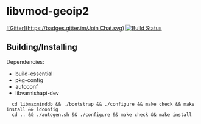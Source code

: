 libvmod-geoip2
==============

[![Gitter](https://badges.gitter.im/Join Chat.svg)](https://gitter.im/fgsch/libvmod-geoip2?utm_source=badge&utm_medium=badge&utm_campaign=pr-badge&utm_content=badge)
[![Build Status](https://travis-ci.org/fgsch/libvmod-geoip2.svg?branch=master)](https://travis-ci.org/fgsch/libvmod-geoip2)

Building/Installing
-------------------

Dependencies:

* build-essential
* pkg-config
* autoconf
* libvarnishapi-dev

```shell
  cd libmaxminddb && ./bootstrap && ./configure && make check && make install && ldconfig
  cd .. && ./autogen.sh && ./configure && make check && make install
```
